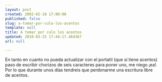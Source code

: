 ```yaml
---
layout: post
created: 2002-02-18 17:00:00
published: false
slug: a-tomar-por-culo-los-acentos
template: null
title: A tomar por culo los acentos
updated: 2010-03-25 17:44:17.464367
url: null

---
```


En tanto en cuanto no pueda actualizar con el portatil (que s&iacute; tiene acentos)
paso de escribir chorizos de seis caracteres para poner uno, me niego &iexcl;ea!. Por lo que durante unos d&iacute;as tendreis que perdonarme una escritura libre de acentos.




